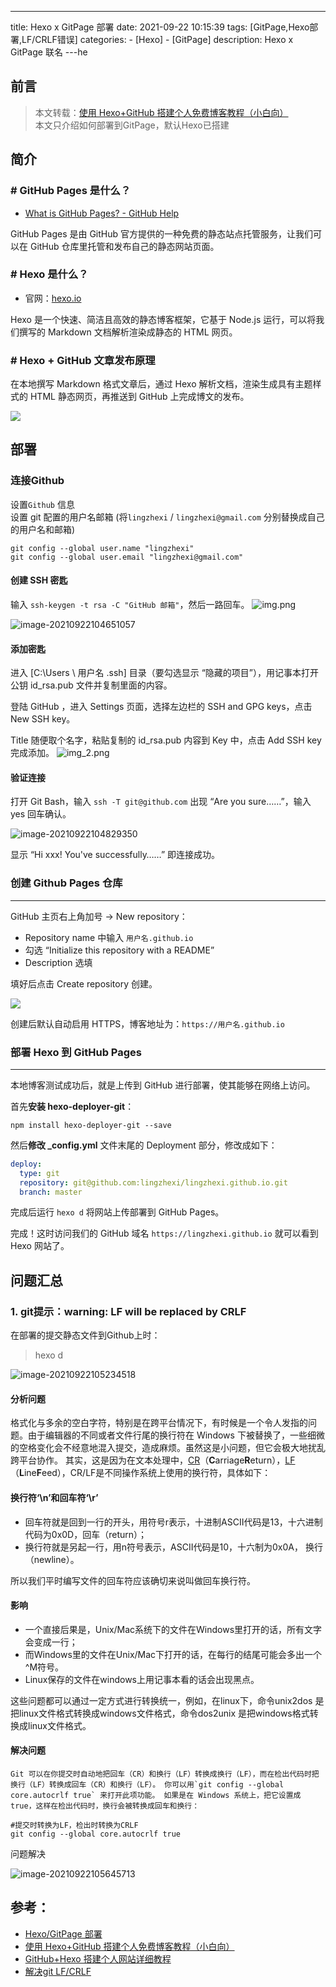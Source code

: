 ---
title: Hexo x GitPage 部署
date: 2021-09-22 10:15:39
tags: [GitPage,Hexo部署,LF/CRLF错误]
categories: 
    - [Hexo]
    - [GitPage]
description: Hexo x GitPage 联名 
---he
## 前言
> 本文转载：[使用 Hexo+GitHub 搭建个人免费博客教程（小白向）](https://zhuanlan.zhihu.com/p/60578464)  
> 本文只介绍如何部署到GitPage，默认Hexo已搭建

## 简介


### **# GitHub Pages 是什么？**

*   [What is GitHub Pages? - GitHub Help](https://help.github.com/en/articles/what-is-github-pages)

GitHub Pages 是由 GitHub 官方提供的一种免费的静态站点托管服务，让我们可以在 GitHub 仓库里托管和发布自己的静态网站页面。
<!-- more -->
### **# Hexo 是什么？**

*   官网：[hexo.io](https://hexo.io/zh-cn/)

Hexo 是一个快速、简洁且高效的静态博客框架，它基于 Node.js 运行，可以将我们撰写的 Markdown 文档解析渲染成静态的 HTML 网页。

### **# Hexo + GitHub 文章发布原理**

在本地撰写 Markdown 格式文章后，通过 Hexo 解析文档，渲染生成具有主题样式的 HTML 静态网页，再推送到 GitHub 上完成博文的发布。

![](https://pic3.zhimg.com/v2-a193a47cf70fe6ecf156e5f3d34920ea_r.jpg)

## 部署

### 连接Github

设置`Github` 信息  
设置 git 配置的用户名邮箱 (将`lingzhexi` / `lingzhexi@gmail.com` 分别替换成自己的用户名和邮箱)

```
git config --global user.name "lingzhexi"
git config --global user.email "lingzhexi@gmail.com"
```

#### 创建 SSH 密匙

输入 `ssh-keygen -t rsa -C "GitHub 邮箱"`，然后一路回车。
![img.png](https://gitee.com/lingzhexi/blogImage/raw/master/2021/09/22/202109221047531.png)

![image-20210922104651057](https://gitee.com/lingzhexi/blogImage/raw/master/2021/09/22/202109221047883.png) 

#### 添加密匙

进入 [C:\Users \ 用户名 \.ssh] 目录（要勾选显示 “隐藏的项目”），用记事本打开公钥 id_rsa.pub 文件并复制里面的内容。

登陆 GitHub ，进入 Settings 页面，选择左边栏的 SSH and GPG keys，点击 New SSH key。

Title 随便取个名字，粘贴复制的 id_rsa.pub 内容到 Key 中，点击 Add SSH key 完成添加。
![img_2.png](https://gitee.com/lingzhexi/blogImage/raw/master/2021/09/22/202109221107309.png)

#### 验证连接

打开 Git Bash，输入 `ssh -T git@github.com` 出现 “Are you sure……”，输入 yes 回车确认。

![image-20210922104829350](https://gitee.com/lingzhexi/blogImage/raw/master/2021/09/22/202109221048625.png)

显示 “Hi xxx! You've successfully……” 即连接成功。

### 创建 Github Pages 仓库

---------------------

GitHub 主页右上角加号 -> New repository：

*   Repository name 中输入 `用户名.github.io`
*   勾选 “Initialize this repository with a README”
*   Description 选填

填好后点击 Create repository 创建。

![](https://pic2.zhimg.com/v2-67a8165154f4c5f4a6333e76e78ed815_r.jpg)

创建后默认自动启用 HTTPS，博客地址为：`https://用户名.github.io`

### 部署 Hexo 到 GitHub Pages

-------------------------

本地博客测试成功后，就是上传到 GitHub 进行部署，使其能够在网络上访问。

首先**安装 hexo-deployer-git**：

```
npm install hexo-deployer-git --save
```

然后**修改 _config.yml** 文件末尾的 Deployment 部分，修改成如下：

```yml
deploy:
  type: git
  repository: git@github.com:lingzhexi/lingzhexi.github.io.git
  branch: master
```

完成后运行 `hexo d` 将网站上传部署到 GitHub Pages。

完成！这时访问我们的 GitHub 域名 `https://lingzhexi.github.io` 就可以看到 Hexo 网站了。

## 问题汇总

### 1. git提示：warning: LF will be replaced by CRLF

在部署的提交静态文件到Github上时：

> hexo d 

![image-20210922105234518](https://gitee.com/lingzhexi/blogImage/raw/master/2021/09/22/202109221052526.png)

#### **分析问题**

​	格式化与多余的空白字符，特别是在跨平台情况下，有时候是一个令人发指的问题。由于编辑器的不同或者文件行尾的换行符在 Windows 下被替换了，一些细微的空格变化会不经意地混入提交，造成麻烦。虽然这是小问题，但它会极大地扰乱跨平台协作。
 其实，这是因为在文本处理中，[CR](https://link.jianshu.com?t=http%3A%2F%2Fen.wikipedia.org%2Fwiki%2FCarriage_return)（**C**arriage**R**eturn），[LF](https://link.jianshu.com?t=http%3A%2F%2Fen.wikipedia.org%2Fwiki%2FLine_feed)（**L**ine**F**eed），CR/LF是不同操作系统上使用的换行符，具体如下：

#### 换行符‘\n’和回车符‘\r’

- 回车符就是回到一行的开头，用符号r表示，十进制ASCII代码是13，十六进制代码为0x0D，回车（return）；
- 换行符就是另起一行，用n符号表示，ASCII代码是10，十六制为0x0A， 换行（newline）。

所以我们平时编写文件的回车符应该确切来说叫做回车换行符。

#### 影响

- 一个直接后果是，Unix/Mac系统下的文件在Windows里打开的话，所有文字会变成一行；
- 而Windows里的文件在Unix/Mac下打开的话，在每行的结尾可能会多出一个^M符号。
- Linux保存的文件在windows上用记事本看的话会出现黑点。

这些问题都可以通过一定方式进行转换统一，例如，在linux下，命令unix2dos 是把linux文件格式转换成windows文件格式，命令dos2unix 是把windows格式转换成linux文件格式。

#### 解决问题

    Git 可以在你提交时自动地把回车（CR）和换行（LF）转换成换行（LF），而在检出代码时把换行（LF）转换成回车（CR）和换行（LF）。 你可以用`git config --global core.autocrlf true` 来打开此项功能。 如果是在 Windows 系统上，把它设置成 true，这样在检出代码时，换行会被转换成回车和换行：



```shell
#提交时转换为LF，检出时转换为CRLF
git config --global core.autocrlf true
```

问题解决

![image-20210922105645713](https://gitee.com/lingzhexi/blogImage/raw/master/2021/09/22/202109221056943.png)

## 参考：
- [Hexo/GitPage 部署](https://hexo.bootcss.com/docs/github-pages.html)
- [使用 Hexo+GitHub 搭建个人免费博客教程（小白向）](https://zhuanlan.zhihu.com/p/60578464)
- [GitHub+Hexo 搭建个人网站详细教程](https://zhuanlan.zhihu.com/p/26625249)
- [解决git LF/CRLF](https://www.jianshu.com/p/450cd21b36a4)
